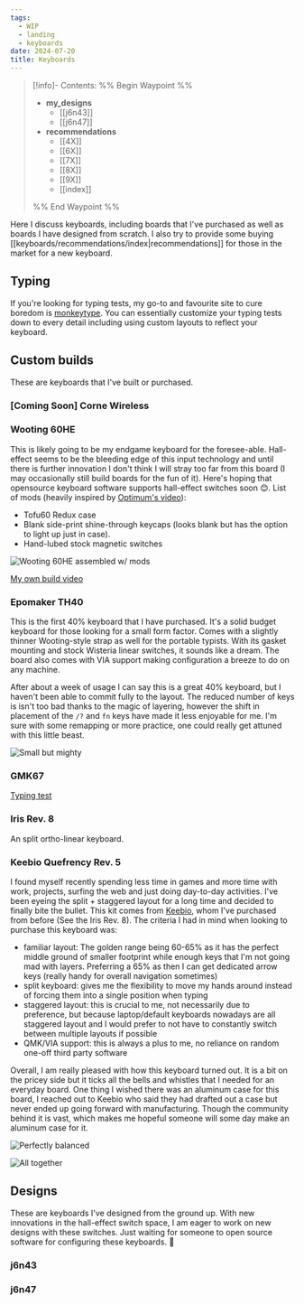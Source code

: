 ```yaml
---
tags:
  - WIP
  - landing
  - keyboards
date: 2024-07-20
title: Keyboards
---
```


> [!info]- Contents: 
>%% Begin Waypoint %%
>- **my_designs**
>	- [[j6n43]]
>	- [[j6n47]]
>- **recommendations**
>	- [[4X]]
>	- [[6X]]
>	- [[7X]]
>	- [[8X]]
>	- [[9X]]
>	- [[index]]
>
>%% End Waypoint %%

Here I discuss keyboards, including boards that I've purchased as well as boards I have designed from scratch. I also try to provide some buying [[keyboards/recommendations/index|recommendations]] for those in the market for a new keyboard.

## Typing

If you're looking for typing tests, my go-to and favourite site to cure boredom is [monkeytype](https://monkeytype.com/profile/j6n). You can essentially customize your typing tests down to every detail including using custom layouts to reflect your keyboard.

## Custom builds

These are keyboards that I've built or purchased.

### \[Coming Soon\] Corne Wireless

### Wooting 60HE

This is likely going to be my endgame keyboard for the foresee-able. Hall-effect seems to be the bleeding edge of this input technology and until there is further innovation I don't think I will stray too far from this board (I may occasionally still build boards for the fun of it). Here's hoping that opensource keyboard software supports hall-effect switches soon 😊. List of mods (heavily inspired by [Optimum's video](https://www.youtube.com/watch?v=EuULrGtbDy4)):

- Tofu60 Redux case
- Blank side-print shine-through keycaps (looks blank but has the option to light up just in case).
- Hand-lubed stock magnetic switches

![Wooting 60HE assembled w/ mods](https://res.cloudinary.com/drwjkxxud/image/upload/v1721106541/wooting_ok1qsh.png)

[My own build video](https://youtu.be/q0zwpSPiivQ)

### Epomaker TH40

This is the first 40% keyboard that I have purchased. It's a solid budget keyboard for those looking for a small form factor. Comes with a slightly thinner Wooting-style strap as well for the portable typists. With its gasket mounting and stock Wisteria linear switches, it sounds like a dream. The board also comes with VIA support making configuration a breeze to do on any machine.

After about a week of usage I can say this is a great 40% keyboard, but I haven't been able to commit fully to the layout. The reduced number of keys is isn't too bad thanks to the magic of layering, however the shift in placement of the `/?` and `fn` keys have made it less enjoyable for me. I'm sure with some remapping or more practice, one could really get attuned with this little beast.

![Small but mighty](https://res.cloudinary.com/drwjkxxud/image/upload/v1721882291/IMG_5844_zfx1qx.jpg)

### GMK67

[Typing test](https://youtu.be/KAHYueb5evo)

### Iris Rev. 8

An split ortho-linear keyboard.

### Keebio Quefrency Rev. 5

I found myself recently spending less time in games and more time with work, projects, surfing the web and just doing day-to-day activities. I've been eyeing the split + staggered layout for a long time and decided to finally bite the bullet. This kit comes from [Keebio](https://keeb.io/), whom I've purchased from before (See the Iris Rev. 8). The criteria I had in mind when looking to purchase this keyboard was:

- familiar layout: The golden range being 60-65% as it has the perfect middle ground of smaller footprint while enough keys that I'm  not going mad with layers. Preferring a 65% as then I can get dedicated arrow keys (really handy for overall navigation sometimes)
- split keyboard: gives me the flexibility to move my hands around instead of forcing them into a single position when typing
- staggered layout: this is crucial to me, not necessarily due to preference, but because laptop/default keyboards nowadays are all staggered layout and I would prefer to not have to constantly switch between multiple layouts if possible
- QMK/VIA support: this is always a plus to me, no reliance on random one-off third party software

Overall, I am really pleased with how this keyboard turned out. It is a bit on the pricey side but it ticks all the bells and whistles that I needed for an everyday board. One thing I wished there was an aluminum case for this board, I reached out to Keebio who said they had drafted out a case but never ended up going forward with manufacturing. Though the community behind it is vast, which makes me hopeful someone will some day make an aluminum case for it.

![Perfectly balanced](https://res.cloudinary.com/drwjkxxud/image/upload/v1723563014/IMG_6101_fzb88h.jpg)

![All together](https://res.cloudinary.com/drwjkxxud/image/upload/v1723563013/IMG_6100_mt704x.jpg)

## Designs

These are keyboards I've designed from the ground up. With new innovations in the hall-effect switch space, I am eager to work on new designs with these switches. Just waiting for someone to open source software for configuring these keyboards. 👀

### j6n43

### j6n47
